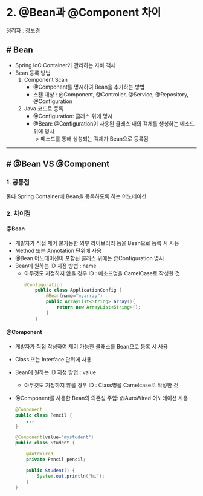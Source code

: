 # 2. @Bean과 @Component 차이
정리자 : 장보경
## # Bean
- Spring IoC Container가 관리하는 자바 객체
- Bean 등록 방법
    1. Component Scan
        - @Component를 명시하여 Bean을 추가하는 방법
        - 스캔 대상 : @Component, @Controller, @Service, @Repository, @Configuration
    2. Java 코드로 등록
        - @Configuration: 클래스 위에 명시
        - @Bean: @Configuration이 사용된 클래스 내의 객체를 생성하는 메소드 위에 명시
        <br> -> 메소드를 통해 생성되는 객체가 Bean으로 등록됨
------------
## # @Bean VS @Component

### 1. 공통점
둘다 Spring Container에 Bean을 등록하도록 하는 어노테이션

### 2. 차이점

#### @Bean

- 개발자가 직접 제어 불가능한 외부 라이브러리 등을 Bean으로 등록 시 사용
- Method 또는 Annotation 단위에 사용
- @Bean 어노테이션이 포함된 클래스 위에는 @Configuration 명시
- Bean에 원하는 ID 지정 방법 : name
  - 아무것도 지정하지 않을 경우 ID : 메소드명을 CamelCase로 작성한 것
    ```java
    @Configuration
        public class ApplicationConfig {    
            @Bean(name="myarray")
            public ArrayList<String> array(){
                return new ArrayList<String>();
            }   
        }
    ```

#### @Component

- 개발자가 직접 작성하여 제어 가능한 클래스를 Bean으로 등록 시 사용
- Class 또는 Interface 단위에 사용
- Bean에 원하는 ID 지정 방법 : value
  - 아무것도 지정하지 않을 경우 ID : Class명을 Camelcase로 작성한 것
- @Component를 사용한 Bean의 의존성 주입: @AutoWired 어노테이션 사용
  
    ```java
    @Component
    public class Pencil {
        ...
    }

    @Component(value="mystudent")
    public class Student {

        @AutoWired
        private Pencil pencil;

        public Student() {
            System.out.println("hi");
        }
    }
    ```



